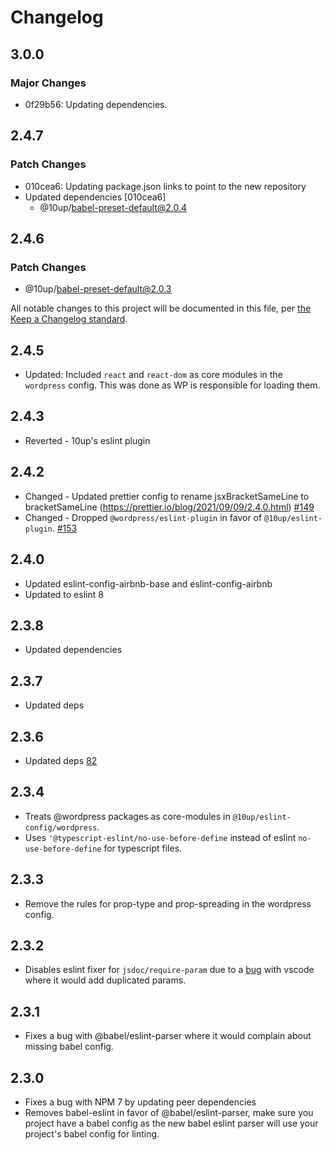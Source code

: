 # Changelog

## 3.0.0

### Major Changes

- 0f29b56: Updating dependencies.

## 2.4.7

### Patch Changes

- 010cea6: Updating package.json links to point to the new repository
- Updated dependencies [010cea6]
  - @10up/babel-preset-default@2.0.4

## 2.4.6

### Patch Changes

- @10up/babel-preset-default@2.0.3

All notable changes to this project will be documented in this file, per [the Keep a Changelog standard](http://keepachangelog.com/).

## 2.4.5

- Updated: Included `react` and `react-dom` as core modules in the `wordpress` config. This was done as WP is responsible for loading them.

## 2.4.3

- Reverted - 10up's eslint plugin

## 2.4.2

- Changed - Updated prettier config to rename jsxBracketSameLine to bracketSameLine (https://prettier.io/blog/2021/09/09/2.4.0.html) [#149](https://github.com/10up/10up-toolkit/pull/149)
- Changed - Dropped `@wordpress/eslint-plugin` in favor of `@10up/eslint-plugin`. [#153](https://github.com/10up/10up-toolkit/pull/153)

## 2.4.0

- Updated eslint-config-airbnb-base and eslint-config-airbnb
- Updated to eslint 8

## 2.3.8

- Updated dependencies

## 2.3.7

- Updated deps

## 2.3.6

- Updated deps [82](https://github.com/10up/10up-toolkit/pull/82)

## 2.3.4

- Treats @wordpress packages as core-modules in `@10up/eslint-config/wordpress`.
- Uses `'@typescript-eslint/no-use-before-define` instead of eslint `no-use-before-define` for typescript files.

## 2.3.3

- Remove the rules for prop-type and prop-spreading in the wordpress config.

## 2.3.2

- Disables eslint fixer for `jsdoc/require-param` due to a [bug](https://github.com/10up/10up-scripts/issues/17) with vscode where it would add duplicated params.

## 2.3.1

- Fixes a bug with @babel/eslint-parser where it would complain about missing babel config.

## 2.3.0

- Fixes a bug with NPM 7 by updating peer dependencies
- Removes babel-eslint in favor of @babel/eslint-parser, make sure you project have a babel config as the new babel eslint parser will use your project's babel config for linting.
